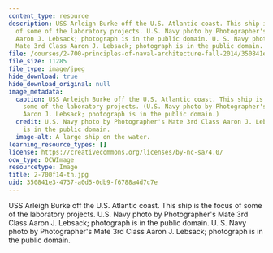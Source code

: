```yaml
---
content_type: resource
description: USS Arleigh Burke off the U.S. Atlantic coast. This ship is the focus
  of some of the laboratory projects. U.S. Navy photo by Photographer's Mate 3rd Class
  Aaron J. Lebsack; photograph is in the public domain. U. S. Navy photo by Photographer's
  Mate 3rd Class Aaron J. Lebsack; photograph is in the public domain.
file: /courses/2-700-principles-of-naval-architecture-fall-2014/350841e34737a0d50db9f6788a4d7c7e_2-700f14-th.jpg
file_size: 11285
file_type: image/jpeg
hide_download: true
hide_download_original: null
image_metadata:
  caption: USS Arleigh Burke off the U.S. Atlantic coast. This ship is the focus of
    some of the laboratory projects. (U.S. Navy photo by Photographer's Mate 3rd Class
    Aaron J. Lebsack; photograph is in the public domain.)
  credit: U.S. Navy photo by Photographer's Mate 3rd Class Aaron J. Lebsack; photograph
    is in the public domain.
  image-alt: A large ship on the water.
learning_resource_types: []
license: https://creativecommons.org/licenses/by-nc-sa/4.0/
ocw_type: OCWImage
resourcetype: Image
title: 2-700f14-th.jpg
uid: 350841e3-4737-a0d5-0db9-f6788a4d7c7e
---
```

USS Arleigh Burke off the U.S. Atlantic coast. This ship is the focus of some of the laboratory projects. U.S. Navy photo by Photographer's Mate 3rd Class Aaron J. Lebsack; photograph is in the public domain. U. S. Navy photo by Photographer's Mate 3rd Class Aaron J. Lebsack; photograph is in the public domain.
